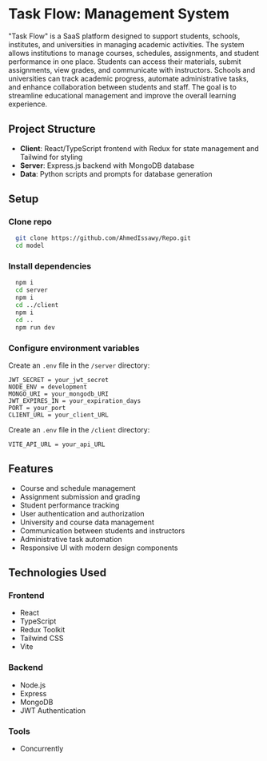 # Task Flow: Management System

"Task Flow" is a SaaS platform designed to support students, schools, institutes, and universities in managing academic activities. The system allows institutions to manage courses, schedules, assignments, and student performance in one place. Students can access their materials, submit assignments, view grades, and communicate with instructors. Schools and universities can track academic progress, automate administrative tasks, and enhance collaboration between students and staff. The goal is to streamline educational management and improve the overall learning experience.

## Project Structure

- **Client**: React/TypeScript frontend with Redux for state management and Tailwind for styling
- **Server**: Express.js backend with MongoDB database
- **Data**: Python scripts and prompts for database generation

## Setup

### Clone repo

```bash
  git clone https://github.com/AhmedIssawy/Repo.git
  cd model
```

### Install dependencies

```bash
  npm i
  cd server
  npm i
  cd ../client
  npm i
  cd ..
  npm run dev
```

### Configure environment variables

Create an `.env` file in the `/server` directory:

```
JWT_SECRET = your_jwt_secret
NODE_ENV = development
MONGO_URI = your_mongodb_URI
JWT_EXPIRES_IN = your_expiration_days
PORT = your_port
CLIENT_URL = your_client_URL
```

Create an `.env` file in the `/client` directory: 

```
VITE_API_URL = your_api_URL
```

## Features

- Course and schedule management
- Assignment submission and grading
- Student performance tracking
- User authentication and authorization
- University and course data management
- Communication between students and instructors
- Administrative task automation
- Responsive UI with modern design components

## Technologies Used

### Frontend

- React
- TypeScript
- Redux Toolkit
- Tailwind CSS
- Vite

### Backend

- Node.js
- Express
- MongoDB
- JWT Authentication

### Tools

- Concurrently

